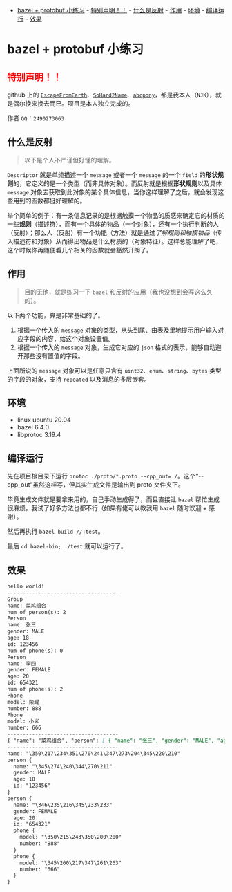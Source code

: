 - [bazel + protobuf 小练习](#bazel--protobuf-小练习)
		- [特别声明！！](#特别声明)
		- [什么是反射](#什么是反射)
		- [作用](#作用)
		- [环境](#环境)
		- [编译运行](#编译运行)
		- [效果](#效果)

# bazel + protobuf 小练习

## <font color="red">特别声明！！</font>

github 上的 [`EscapeFromEarth`](https://github.com/EscapeFromEarth)、[`SoHard2Name`](https://github.com/SoHard2Name)、[`abcpony`](https://github.com/abcpony)，都是我本人（`NJK`），就是偶尔换来换去而已。项目是本人独立完成的。

作者 `QQ`：`2490273063`

## 什么是反射

> 以下是个人不严谨但好懂的理解。

`Descriptor` 就是单纯描述一个 `message` 或者一个 `message` 的一个 `field` 的**形状规则**的，它定义的是一个类型（而非具体对象）。而反射就是根据**形状规则**以及具体 `message` 对象去获取到此对象的某个具体信息，当你这样理解了之后，就会发现这些用到的函数都挺好理解的。

举个简单的例子：有一条信息记录的是根据触摸一个物品的质感来确定它的材质的一些**规则**（描述符），而有一个具体的物品（一个对象），还有一个执行判断的人（反射）；那么人（反射）有一个功能（方法）就是通过*了解规则和触摸物品*（传入描述符和对象）从而得出物品是什么材质的（对象特征）。这样总能理解了吧，这个时候你再随便看几个相关的函数就会豁然开朗了。

## 作用

> 目的无他，就是练习一下 `bazel` 和反射的应用（我也没想到会写这么久的）。

以下两个功能，算是非常基础的了。

1. 根据一个传入的 `message` 对象的类型，从头到尾、由表及里地提示用户输入对应字段的内容，给这个对象设置值。
2. 根据一个传入的 `message` 对象，生成它对应的 `json` 格式的表示，能够自动避开那些没有置值的字段。

上面所说的 `message` 对象可以是任意只含有 `uint32`、`enum`、`string`、`bytes` 类型的字段的对象，支持 `repeated` 以及消息的多层嵌套。

## 环境

- linux ubuntu 20.04
- bazel 6.4.0
- libprotoc 3.19.4

## 编译运行

先在项目根目录下运行 `protoc ./proto/*.proto --cpp_out=./`。这个“--cpp_out”虽然这样写，但其实生成文件是输出到 proto 文件夹下。

毕竟生成文件就是要拿来用的，自己手动生成得了，而且直接让 `bazel` 帮忙生成很麻烦，我试了好多方法也都不行（如果有佬可以教我用 `bazel` 随时欢迎 + 感谢）。

然后再执行 `bazel build //:test`。

最后 `cd bazel-bin; ./test` 就可以运行了。

## 效果
```markdown
hello world!
------------------------------------
Group
name: 菜鸡组合
num of person(s): 2
Person
name: 张三
gender: MALE
age: 18
id: 123456
num of phone(s): 0
Person
name: 李四
gender: FEMALE
age: 20
id: 654321
num of phone(s): 2
Phone
model: 荣耀
number: 888
Phone
model: 小米
number: 666
------------------------------------
{ "name": "菜鸡组合", "person": [ { "name": "张三", "gender": "MALE", "age": 18, "id": "123456" }, { "name": "李四", "gender": "FEMALE", "age": 20, "id": "654321", "phone": [ { "model": "荣耀", "number": "888" }, { "model": "小米", "number": "666" } ] } ] }
------------------------------------
name: "\350\217\234\351\270\241\347\273\204\345\220\210"
person {
  name: "\345\274\240\344\270\211"
  gender: MALE
  age: 18
  id: "123456"
}
person {
  name: "\346\235\216\345\233\233"
  gender: FEMALE
  age: 20
  id: "654321"
  phone {
    model: "\350\215\243\350\200\200"
    number: "888"
  }
  phone {
    model: "\345\260\217\347\261\263"
    number: "666"
  }
}
```
